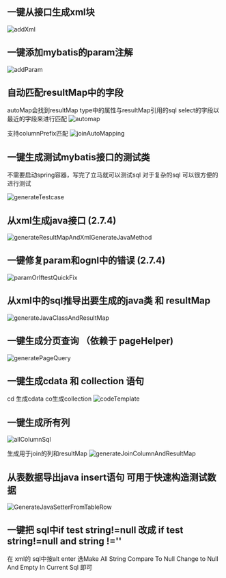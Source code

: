 ## 一键从接口生成xml块
![addXml](https://raw.githubusercontent.com/gejun123456/MyBatisCodeHelper-Pro/master/screenshots/generateXmlFromMapper.gif)

## 一键添加mybatis的param注解
![addParam](https://raw.githubusercontent.com/gejun123456/MyBatisCodeHelper-Pro/master/screenshots/addParamForOneClick.gif)

## 自动匹配resultMap中的字段
autoMap会找到resultMap type中的属性与resultMap引用的sql select的字段以最近的字段来进行匹配
![automap](https://raw.githubusercontent.com/gejun123456/MyBatisCodeHelper-Pro/master/screenshots/automap.png)

支持columnPrefix匹配
![joinAutoMapping](https://raw.githubusercontent.com/gejun123456/MyBatisCodeHelper-Pro/master/screenshots/joinAutoMapping.gif)

## 一键生成测试mybatis接口的测试类 

不需要启动spring容器，写完了立马就可以测试sql  对于复杂的sql 可以很方便的进行测试 

![generateTestcase](https://raw.githubusercontent.com/gejun123456/MyBatisCodeHelper-Pro/master/screenshots/autoGenerateTestCase.gif)

## 从xml生成java接口 (2.7.4)
![generateResultMapAndXmlGenerateJavaMethod](https://raw.githubusercontent.com/gejun123456/MyBatisCodeHelper-Pro/master/screenshots/generateResultMapAndXmlGenerateJavaMethod.gif)

## 一键修复param和ognl中的错误 (2.7.4)
![paramOrIftestQuickFix](https://raw.githubusercontent.com/gejun123456/MyBatisCodeHelper-Pro/master/screenshots/paramOrIftestQuickFix.gif)


## 从xml中的sql推导出要生成的java类 和 resultMap 

![generateJavaClassAndResultMap](https://raw.githubusercontent.com/gejun123456/MyBatisCodeHelper-Pro/master/screenshots/generateJavaClassAndResultMap.gif)


## 一键生成分页查询 （依赖于 pageHelper)

![generatePageQuery](https://raw.githubusercontent.com/gejun123456/MyBatisCodeHelper-Pro/master/screenshots/generatePageQuery.gif)


## 一键生成cdata 和 collection 语句

cd 生成cdata co生成collection 
![codeTemplate](https://raw.githubusercontent.com/gejun123456/MyBatisCodeHelper-Pro/master/screenshots/codeTemplate.gif)

## 一键生成所有列 
![allColumnSql](https://raw.githubusercontent.com/gejun123456/MyBatisCodeHelper-Pro/master/screenshots/allColumnSql.gif)

生成用于join的列和resultMap
![generateJoinColumnAndResultMap](https://raw.githubusercontent.com/gejun123456/MyBatisCodeHelper-Pro/master/screenshots/generateJoinColumnAndResultMap.gif)

## 从表数据导出java insert语句 可用于快速构造测试数据
![GenerateJavaSetterFromTableRow](https://raw.githubusercontent.com/gejun123456/MyBatisCodeHelper-Pro/master/screenshots/GenerateJavaSetterFromTableRow.gif)

## 一键把 sql中if test string!=null 改成 if test string!=null and string !='' 

在 xml的 sql中按alt enter 选Make All String Compare To Null Change to Null And Empty In Current Sql 即可


